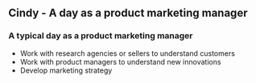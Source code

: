 ## Cindy - A day as a product marketing manager

### A typical day as a product marketing manager
- Work with research agencies or sellers to understand customers
- Work with product managers to understand new innovations
- Develop marketing strategy

